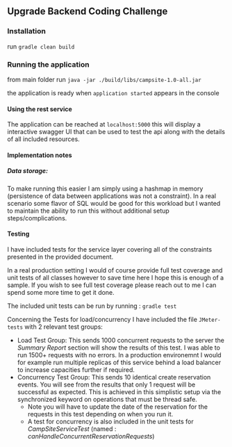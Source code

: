 ## Upgrade Backend Coding Challenge

### Installation

run `gradle clean build`

### Running the application

from main folder run `java -jar ./build/libs/campsite-1.0-all.jar`

the application is ready when `application started` appears in the console

#### Using the rest service

The application can be reached at `localhost:5000` this will display a interactive swagger UI that can be used to test the api along with the details of all included resources.

#### Implementation notes

##### Data storage:
To make running this easier I am simply using a hashmap in memory (persistence of data between applications was not a constraint). In a real scenario some flavor of SQL would be good for this workload but I wanted to maintain the ability to run this without additional setup steps/complications.

#### Testing

I have included tests for the service layer covering all of the constraints presented in the provided document.

In a real production setting I would of course provide full test coverage and unit tests of all classes however to save time here I hope this is enough of a sample. If you wish to see full test coverage please reach out to me I can spend some more time to get it done.

The included unit tests can be run by running : `gradle test`

Concerning the Tests for load/concurrency I have included the file `JMeter-tests` with 2 relevant test groups:

- Load Test Group: This sends 1000 concurrent requests to the server the *Summary Report* section will show the results of this test. I was able to run 1500+ requests with no errors. In a production environemnt I would for example run multiple replicas of this service behind a load balancer to increase capacities further if required.
- Concurrency Test Group: This sends 10 identical create reservation events. You will see from the results that only 1 request will be successful as expected. This is achieved in this simplistic setup via the synchronized keyword on operations that must be thread safe. 
   - Note you will have to update the date of the reservation for the requests in this test depending on when you run it.
   - A test for concurrency is also included in the unit tests for *CampSiteServiceTest* (named : *canHandleConcurrentReservationRequests*)